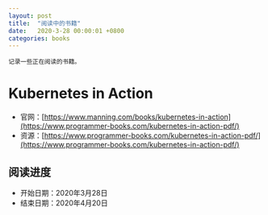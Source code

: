```yaml
---
layout: post
title:  "阅读中的书籍"
date:   2020-3-28 00:00:01 +0800
categories: books
---
```


    记录一些正在阅读的书籍。

# Kubernetes in Action

* 官网：[https://www.manning.com/books/kubernetes-in-action](https://www.programmer-books.com/kubernetes-in-action-pdf/)
* 资源：[https://www.programmer-books.com/kubernetes-in-action-pdf/](https://www.programmer-books.com/kubernetes-in-action-pdf/)

## 阅读进度

* 开始日期：2020年3月28日
* 结束日期：2020年4月20日



